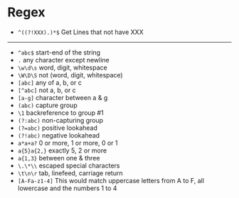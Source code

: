 # Regex

* `^((?!XXX).)*$` Get Lines that not have XXX
---
* `^abc$`	start-end of the string
* `.`	any character except newline
* `\w\d\s`	word, digit, whitespace
* `\W\D\S`	not (word, digit, whitespace)
* `[abc]`	any of a, b, or c
* `[^abc]`	not a, b, or c
* `[a-g]`	character between a & g
* `(abc)`	capture group
* `\1`	backreference to group #1
* `(?:abc)`	non-capturing group
* `(?=abc)`	positive lookahead
* `(?!abc)`	negative lookahead
* `a*a+a?`	0 or more, 1 or more, 0 or 1
* `a{5}a{2,}`	exactly 5, 2 or more
* `a{1,3}`	between one & three
* `\.\*\\`	escaped special characters
* `\t\n\r`	tab, linefeed, carriage return
* `[A-Fa-z1-4]` This would match uppercase letters from A to F, all lowercase and the numbers 1 to 4